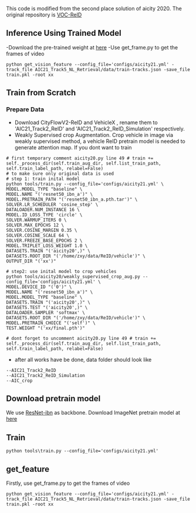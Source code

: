 This code is modified from the second place solution of aicity 2020. The original repository is [VOC-ReID](https://github.com/Xiangyu-CAS/AICity2020-VOC-ReID)
## Inference Using Trained Model
-Download the pre-trained weight at [here](https://drive.google.com/file/d/1CF87R4YQ-rK1aplkbaArEYGEFcpKLgm6/view?usp=sharing)
-Use get_frame.py to get the frames of video
```
python get_vision_feature --config_file='configs/aicity21.yml' -track_file AIC21_Track5_NL_Retrieval/data/train-tracks.json -save_file train.pkl -root xx
```
## Train from Scratch
### Prepare Data
- Download CityFlowV2-ReID and VehicleX
, rename them to 'AIC21_Track2_ReID' and 'AIC21_Track2_ReID_Simulation' respectively.
- Weakly Supervised crop Augmentation. Crop vehicle in image via weakly supervised method, 
a vehicle ReID pretrain model is needed to generate attention map. If you dont want to train

````
# first temporary comment aicity20.py line 49 # train += self._process_dir(self.train_aug_dir, self.list_train_path, self.train_label_path, relabel=False)
# to make sure only original data is used
# step 1: train inital model
python tools/train.py --config_file='configs/aicity21.yml' \
MODEL.MODEL_TYPE "baseline" \
MODEL.NAME "('resnet50_ibn_a')" \
MODEL.PRETRAIN_PATH "('resnet50_ibn_a.pth.tar')" \
SOLVER.LR_SCHEDULER 'cosine_step' \
DATALOADER.NUM_INSTANCE 16 \
MODEL.ID_LOSS_TYPE 'circle' \
SOLVER.WARMUP_ITERS 0 \
SOLVER.MAX_EPOCHS 12 \
SOLVER.COSINE_MARGIN 0.35 \
SOLVER.COSINE_SCALE 64 \
SOLVER.FREEZE_BASE_EPOCHS 2 \
MODEL.TRIPLET_LOSS_WEIGHT 1.0 \
DATASETS.TRAIN "('aicity20',)" \
DATASETS.ROOT_DIR "('/home/zxy/data/ReID/vehicle')" \
OUTPUT_DIR "('xx')"

# step2: use inital model to crop vehicles
python tools/aicity20/weakly_supervised_crop_aug.py --config_file='configs/aicity21.yml' \
MODEL.DEVICE_ID "('0')" \
MODEL.NAME "('resnet50_ibn_a')" \
MODEL.MODEL_TYPE "baseline" \
DATASETS.TRAIN "('aicity20',)" \
DATASETS.TEST "('aicity20',)" \
DATALOADER.SAMPLER 'softmax' \
DATASETS.ROOT_DIR "('/home/zxy/data/ReID/vehicle')" \
MODEL.PRETRAIN_CHOICE "('self')" \
TEST.WEIGHT "('xx/final.pth')"

# dont forget to uncomment aicity20.py line 49 # train += self._process_dir(self.train_aug_dir, self.list_train_path, self.train_label_path, relabel=False)

````
- after all works have be done, data folder should look like
````
--AIC21_Track2_ReID
--AIC21_Track2_ReID_Simulation
--AIC_crop
````

## Download pretrain model
We use [ResNet-ibn](https://github.com/XingangPan/IBN-Net) as backbone.
Download ImageNet pretrain model at [here](https://drive.google.com/drive/folders/1thS2B8UOSBi_cJX6zRy6YYRwz_nVFI_S) 


## Train
```
python tools\train.py --config_file='configs/aicity21.yml'
```
## get_feature
Firstly, use get_frame.py to get the frames of video
```
python get_vision_feature --config_file='configs/aicity21.yml' -track_file AIC21_Track5_NL_Retrieval/data/train-tracks.json -save_file train.pkl -root xx
```
